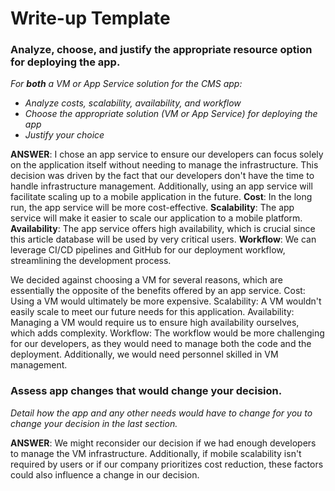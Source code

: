 # Write-up Template

### Analyze, choose, and justify the appropriate resource option for deploying the app.

*For **both** a VM or App Service solution for the CMS app:*
- *Analyze costs, scalability, availability, and workflow*
- *Choose the appropriate solution (VM or App Service) for deploying the app*
- *Justify your choice*

**ANSWER**: I chose an app service to ensure our developers can focus solely on the application itself without needing to manage the infrastructure. This decision was driven by the fact that our developers don't have the time to handle infrastructure management. Additionally, using an app service will facilitate scaling up to a mobile application in the future. 
**Cost**: In the long run, the app service will be more cost-effective. 
**Scalability**: The app service will make it easier to scale our application to a mobile platform.
**Availability**: The app service offers high availability, which is crucial since this article database will be used by very critical users.
**Workflow**: We can leverage CI/CD pipelines and GitHub for our deployment workflow, streamlining the development process.

We decided against choosing a VM for several reasons, which are essentially the opposite of the benefits offered by an app service.
Cost: Using a VM would ultimately be more expensive.
Scalability: A VM wouldn't easily scale to meet our future needs for this application.
Availability: Managing a VM would require us to ensure high availability ourselves, which adds complexity.
Workflow: The workflow would be more challenging for our developers, as they would need to manage both the code and the deployment. Additionally, we would need personnel skilled in VM management.

### Assess app changes that would change your decision.

*Detail how the app and any other needs would have to change for you to change your decision in the last section.* 

**ANSWER**: We might reconsider our decision if we had enough developers to manage the VM infrastructure. Additionally, if mobile scalability isn't required by users or if our company prioritizes cost reduction, these factors could also influence a change in our decision.
